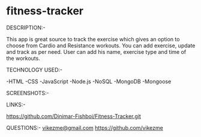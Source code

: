 # fitness-tracker

DESCRIPTION:-

This app is great source to track the exercise which gives an option to choose from Cardio and Resistance workouts.
You can add exercise, update and track as per need.
User can add his name, exercise type and time of the workouts.


TECHNOLOGY USED:-

-HTML
-CSS
-JavaScript
-Node.js
-NoSQL
-MongoDB
-Mongoose

SCREENSHOTS:-





LINKS:-

https://github.com/Dinimar-Fishboi/Fitness-Tracker.git


QUESTIONS:-
vikezme@gmail.com
https://github.com/vikezme
